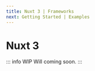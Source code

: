 ```yaml
---
title: Nuxt 3 | Frameworks
next: Getting Started | Examples
---
```


# Nuxt 3

::: info WIP
Will coming soon.
:::
